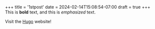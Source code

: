 +++
title = '1stpost'
date = 2024-02-14T15:08:54-07:00
draft = true
+++
This is **bold** text, and this is *emphasized* text.

Visit the [Hugo](https://gohugo.io) website!